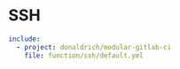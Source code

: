 # SSH

```yaml
include:
  - project: donaldrich/modular-gitlab-ci
    file: function/ssh/default.yml
```
